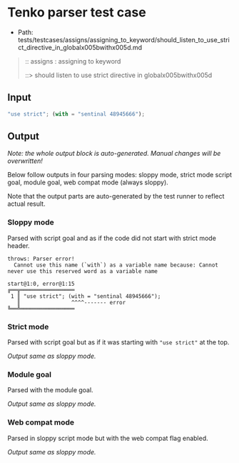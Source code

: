 # Tenko parser test case

- Path: tests/testcases/assigns/assigning_to_keyword/should_listen_to_use_strict_directive_in_globalx005bwithx005d.md

> :: assigns : assigning to keyword
>
> ::> should listen to use strict directive in globalx005bwithx005d

## Input

`````js
"use strict"; (with = "sentinal 48945666");
`````

## Output

_Note: the whole output block is auto-generated. Manual changes will be overwritten!_

Below follow outputs in four parsing modes: sloppy mode, strict mode script goal, module goal, web compat mode (always sloppy).

Note that the output parts are auto-generated by the test runner to reflect actual result.

### Sloppy mode

Parsed with script goal and as if the code did not start with strict mode header.

`````
throws: Parser error!
  Cannot use this name (`with`) as a variable name because: Cannot never use this reserved word as a variable name

start@1:0, error@1:15
╔══╦═════════════════
 1 ║ "use strict"; (with = "sentinal 48945666");
   ║                ^^^^------- error
╚══╩═════════════════

`````

### Strict mode

Parsed with script goal but as if it was starting with `"use strict"` at the top.

_Output same as sloppy mode._

### Module goal

Parsed with the module goal.

_Output same as sloppy mode._

### Web compat mode

Parsed in sloppy script mode but with the web compat flag enabled.

_Output same as sloppy mode._
